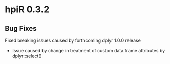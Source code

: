 # hpiR 0.3.2

## Bug Fixes

Fixed breaking issues caused by forthcoming dplyr 1.0.0 release

* Issue caused by change in treatment of custom data.frame attributes by dplyr::select()
